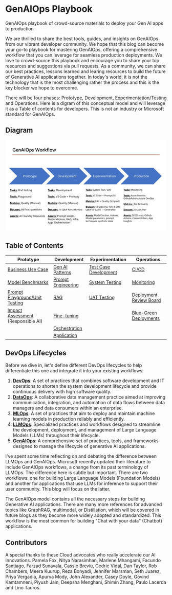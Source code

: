 # GenAIOps Playbook
GenAIOps playbook of crowd-source materials to deploy your Gen AI apps to production

We are thrilled to share the best tools, guides, and insights on GenAIOps from our vibrant developer community. We hope that this blog can become your go-to playbook for mastering GenAIOps, offering a comprehensive workflow that you can leverage for seamless production deployments. We love to crowd-source this playbook and encourage you to share your top resources and suggestions via pull requests.  As a community, we can share our best practices, lessons learned and learing resources to build the future of Generative AI applications together.  In today's world, it is not the technology that is the most challenging rather the process and this is the key blocker we hope to overcome.

There will be four phases: Prototype, Development, Experimentation/Testing and Operations.  Here is a digram of this conceptual model and will leverage it as a Table of contents for developers.  This is not an industry or Microsoft standard for GenAIOps.

## Diagram

![GenAIOpsWorkflow diagram ](./docs/GenAIOps.jpg)


## Table of Contents


| **Prototype** |  **Development**  | **Experimentation** |  **Operations**  |
|---------------|-------------------|---------------------|------------------|
| [Business Use Case](./Playbook/1_Prototype/README.md#business-use-case) | [Gen AI Patterns](./Playbook/2_Development/README.md#gen-ai-architecture-patterns) | [Test Case Development](./Playbook/3_Experimentation/README.md#test-case-development) | [CI/CD](./Playbook/4_Operations/README.md#deployment-pipelines-in-cicd-repos)|
| [Model Benchmarks](./Playbook/1_Prototype/README.md#model-benchmarks) | [Prompt Engineering](./Playbook/2_Development/README.md#prompt-engineering)|[System Testing](./Playbook/3_Experimentation/README.md#system-testing) | [Monitoring](./Playbook/4_Operations/README.md#monitoring) |
| [Prompt Playground/Unit Testing](./Playbook/1_Prototype/README.md#prompt-playground-unit-testing) | [RAG](./Playbook/2_Development/README.md#rag) | [UAT Testing](./Playbook/3_Experimentation/README.md#uat-testing) | [Deployment Review Board](./Playbook/4_Operations/README.md#development-review-boards) |
| [Impact Assessment](./Playbook/1_Prototype/README.md#impact-analysis) (Responsible AI) | [Fine-tuning](./Playbook/2_Development/README.md#fine-tuning) || [Blue-Green Deployments](./Playbook/4_Operations/README.md#bluegreen-deployments)|
|  | [Orchestration](./Playbook/2_Development/README.md#orchestration) | ||
|  | [Application](./Playbook/2_Development/README.md#application) | ||


## DevOps Lifecycles
Before we dive in, let's define different DevOps lifecycles to help differentiate this one and integrate it into your existing workflows:

1.  <u>**DevOps**</u>: A set of practices that combines software development and IT operations to shorten the system development lifecycle and provide continuous delivery with high software quality.
2.  <u>**DataOps**</u>: A collaborative data management practice aimed at improving communication, integration, and automation of data flows between data managers and data consumers within an enterprise.
3.  <u>**MLOps**</u>: A set of practices that aim to deploy and maintain machine learning models in production reliably and efficiently.
4.  <u>**LLMOps**</u>: Specialized practices and workflows designed to streamline the development, deployment, and management of Large Language Models (LLMs) throughout their lifecycle.
5.  <u>**GenAIOps**</u>: A comprehensive set of practices, tools, and frameworks designed to manage the lifecycle of generative AI applications.

I've spent some time reflecting on and debating the difference between LLMOps and GenAIOps. Microsoft recently updated their literature to include GenAIOps workflows, a change from its past terminology of LLMOps. The difference here is subtle but important. There are two workflows: one for building Large Language Models (Foundation Models) and another for applications that use LLMs for inference to support their user community. This blog will focus on the latter.

The GenAIOps model contains all the necessary steps for building Generative AI applications. There are many more references for advanced topics like GraphRAG, multimodal, or Distillation, which will be covered in future blogs as they become more widely adopted and standardized. This workflow is the most common for building "Chat with your data" (Chatbot) applications.



## Contributors
A special thanks to these Cloud advocates who really accelerate our AI Innovations.  Pamela Fox, Nitya Narasimhan, Marlene Mhangami, Facundo Santiago, Farzad Sunavala, Cassie Breviu, Cedric Vidal, Dan Taylor, Rob Chambers, Meera Kuurup, Reza Bonyadi, Jennifer Marsman, Seth Juarez, Priya Vergadia, Apurva Mody, John Alexander, Casey Doyle, Govind Kamtamneni, Piyush Jain, Deepsha Menghani, Shimin Zhang, Paulo Lacerda and Lino Tadros.